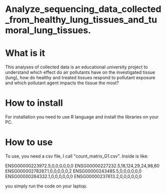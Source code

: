 # Analyze_sequencing_data_collected_from_healthy_lung_tissues_and_tumoral_lung_tissues.

# What is it
This analyses of collected data is an educational university project 
to understand which effect do air pollutants have on the investigated tissue (lung),
how do healthy and treated tissues respond to pollutant exposure and which pollutant 
agent impacts the tissue the most?

# How to install
For installation you need to use R language and install the libraries on your PC.

# How to use
To use, you need a csv file, I call "count_matrix_G1.csv". Inside is like:


ENSG00000223972.5,0,0,0,0,0,0
ENSG00000227232.5,18,124,29,24,98,60
ENSG00000278267.1,0,0,0,0,0,2
ENSG00000243485.5,0,0,0,0,0,0
ENSG00000284332.1,0,0,0,0,0,0
ENSG00000237613.2,0,0,0,0,0,0

you simply run the code on your laptop.
